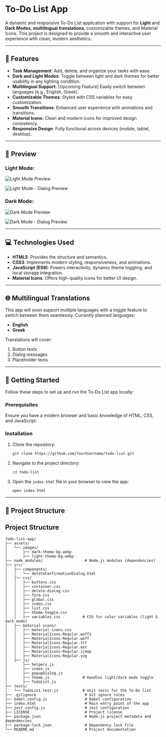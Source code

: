 # To-Do List App

A dynamic and responsive To-Do List application with support for **Light** and **Dark Modes**, **multilingual translations**, customizable themes, and Material Icons. This project is designed to provide a smooth and interactive user experience with clean, modern aesthetics.

---

## 🌟 Features

- **Task Management**: Add, delete, and organize your tasks with ease.
- **Dark and Light Modes**: Toggle between light and dark themes for better usability in any lighting condition.
- **Multilingual Support**: [Upcoming Feature] Easily switch between languages (e.g., English, Greek).
- **Customizable Themes**: Styled with CSS variables for easy customization.
- **Smooth Transitions**: Enhanced user experience with animations and transitions.
- **Material Icons**: Clean and modern icons for improved design consistency.
- **Responsive Design**: Fully functional across devices (mobile, tablet, desktop).

---

## 📸 Preview

### Light Mode:
![Light Mode Preview](https://github.com/user-attachments/assets/75788723-891d-405b-a9e4-72ace0e63302)

![Light Mode - Dialog Preview](https://github.com/user-attachments/assets/c8cf5848-6aa0-4e2c-a220-caef5e750b4a)




### Dark Mode:
![Dark Mode Preview](https://github.com/user-attachments/assets/ed6bf4e3-36d8-44aa-b18f-5b2c784bed79)

![Dark Mode - Dialog Preview](https://github.com/user-attachments/assets/3c7be3e6-c527-4901-a3d4-94c2989160ef)



---

## 💻 Technologies Used

- **HTML5**: Provides the structure and semantics.
- **CSS3**: Implements modern styling, responsiveness, and animations.
- **JavaScript (ES6)**: Powers interactivity, dynamic theme toggling, and local storage integration.
- **Material Icons**: Offers high-quality icons for better UI design.

---

## 🌐 Multilingual Translations

This app will soon support multiple languages with a toggle feature to switch between them seamlessly. Currently planned languages:

- **English**
- **Greek**

Translations will cover:

1. Button texts
2. Dialog messages
3. Placeholder texts

---

## 🚀 Getting Started

Follow these steps to set up and run the To-Do List app locally:

### Prerequisites
Ensure you have a modern browser and basic knowledge of HTML, CSS, and JavaScript.

### Installation

1. Clone the repository:
    ```bash
    git clone https://github.com/YourUsername/todo-list.git
    ```

2. Navigate to the project directory:
    ```bash
    cd todo-list
    ```

3. Open the `index.html` file in your browser to view the app:
    ```bash
    open index.html
    ```

---

## 📂 Project Structure

## Project Structure

```text
todo-list-app/
├── assets/
│   └── images/
│       ├── dark-theme-bg.webp
│       ├── light-theme-bg.webp
├── node_modules/                   # Node.js modules (dependencies)
├── src/
│   ├── components/
│   │   └── deleteConfirmationDialog.html
│   ├── css/
│   │   ├── buttons.css
│   │   ├── container.css
│   │   ├── delete-dialog.css
│   │   ├── form.css
│   │   ├── global.css
│   │   ├── index.css
│   │   ├── list.css
│   │   ├── theme-toggle.css
│   │   ├── variables.css          # CSS for color variables (light & dark mode)
│   ├── material-icons/
│   │   ├── material-icons.css
│   │   ├── MaterialIcons-Regular.woff2
│   │   ├── MaterialIcons-Regular.woff
│   │   ├── MaterialIcons-Regular.ttf
│   │   ├── MaterialIcons-Regular.eot
│   │   ├── MaterialIcons-Regular.ijmap
│   │   ├── MaterialIcons-Regular.svg
│   ├── js/
│       ├── helpers.js
│       ├── index.js
│       ├── popupDialog.js
│       ├── theme.js               # Handles light/dark mode toggle
│       ├── TodoList.js
├── tests/
│   └── TodoList.test.js           # Unit tests for the To-Do list
├── .gitignore                      # Git ignore rules
├── babel.config.js                 # Babel configuration
├── index.html                      # Main entry point of the app
├── jest.config.js                  # Jest configuration
├── LICENSE                         # Project license
├── package.json                    # Node.js project metadata and dependencies
├── package-lock.json               # Dependency lock file
└── README.md                       # Project documentation
```

